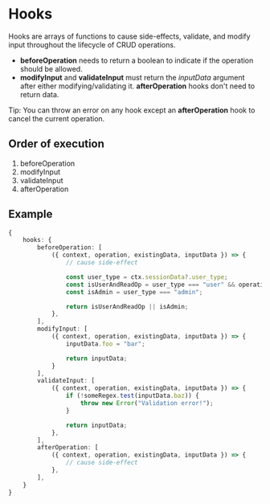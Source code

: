 # **Hooks**
Hooks are arrays of functions to cause side-effects, validate, and modify input throughout the lifecycle of CRUD operations.

- **beforeOperation** needs to return a boolean to indicate if the operation should be allowed.
- **modifyInput** and **validateInput** must return the *inputData* argument after either modifying/validating it.
**afterOperation** hooks don't need to return data.

Tip: You can throw an error on any hook except an **afterOperation** hook to cancel the current operation.

## **Order of execution**
1. beforeOperation
2. modifyInput
3. validateInput
4. afterOperation

## **Example**
```ts
{
    hooks: {
        beforeOperation: [
            ({ context, operation, existingData, inputData }) => {
                // cause side-effect

                const user_type = ctx.sessionData?.user_type;
                const isUserAndReadOp = user_type === "user" && operation === "read";
                const isAdmin = user_type === "admin";

                return isUserAndReadOp || isAdmin;
            },
        ],
        modifyInput: [
            ({ context, operation, existingData, inputData }) => {
                inputData.foo = "bar";

                return inputData;
            }
        ],
        validateInput: [
            ({ context, operation, existingData, inputData }) => {
                if (!someRegex.test(inputData.baz)) {
                    throw new Error("Validation error!");
                }

                return inputData;
            },
        ],
        afterOperation: [
            ({ context, operation, existingData, inputData }) => {
                // cause side-effect
            },
        ],
    }
}
```
